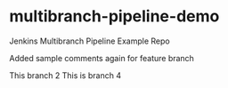 # multibranch-pipeline-demo
Jenkins Multibranch Pipeline Example Repo 

Added sample comments again for feature branch

This branch 2
This is branch 4

